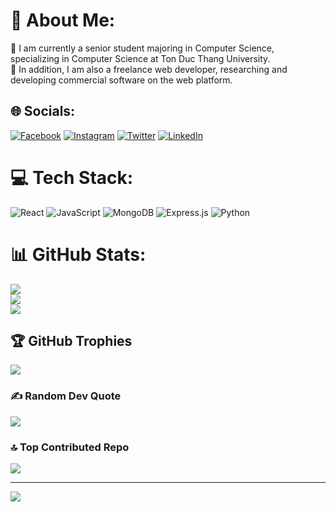 # 💫 About Me:
🌱 I am currently a senior student majoring in Computer Science, specializing in Computer Science at Ton Duc Thang University.<br>🔭 In addition, I am also a freelance web developer, researching and developing commercial software on the web platform.


## 🌐 Socials:
[![Facebook](https://img.shields.io/badge/Facebook-%231877F2.svg?logo=Facebook&logoColor=white)](https://facebook.com/trankhaihoang.vn) [![Instagram](https://img.shields.io/badge/Instagram-%23E4405F.svg?logo=Instagram&logoColor=white)](https://instagram.com/trankhaihoang.vn) [![Twitter](https://img.shields.io/badge/Twitter-%231DA1F2.svg?logo=Twitter&logoColor=white)](https://twitter.com/@Tran_KhaiHoang) [![LinkedIn](https://img.shields.io/badge/LinkedIn-%230077B5.svg?logo=linkedin&logoColor=white)](https://linkedin.com/in/trankhaihoang) 

# 💻 Tech Stack:
![React](https://img.shields.io/badge/react-%2320232a.svg?style=for-the-badge&logo=react&logoColor=%2361DAFB) ![JavaScript](https://img.shields.io/badge/javascript-%23323330.svg?style=for-the-badge&logo=javascript&logoColor=%23F7DF1E) ![MongoDB](https://img.shields.io/badge/MongoDB-%234ea94b.svg?style=for-the-badge&logo=mongodb&logoColor=white) ![Express.js](https://img.shields.io/badge/express.js-%23404d59.svg?style=for-the-badge&logo=express&logoColor=%2361DAFB) ![Python](https://img.shields.io/badge/python-3670A0?style=for-the-badge&logo=python&logoColor=ffdd54)
# 📊 GitHub Stats:
![](https://github-readme-stats.vercel.app/api?username=it-trankhaihoang&theme=react&hide_border=false&include_all_commits=true&count_private=true)<br/>
![](https://github-readme-streak-stats.herokuapp.com/?user=it-trankhaihoang&theme=react&hide_border=false)<br/>
![](https://github-readme-stats.vercel.app/api/top-langs/?username=it-trankhaihoang&theme=react&hide_border=false&include_all_commits=true&count_private=true&layout=compact)

## 🏆 GitHub Trophies
![](https://github-profile-trophy.vercel.app/?username=it-trankhaihoang&theme=discord&no-frame=false&no-bg=true&margin-w=4)

### ✍️ Random Dev Quote
![](https://quotes-github-readme.vercel.app/api?type=horizontal&theme=tokyonight)

### 🔝 Top Contributed Repo
![](https://github-contributor-stats.vercel.app/api?username=it-trankhaihoang&limit=5&theme=tokyonight&combine_all_yearly_contributions=true)

---
[![](https://visitcount.itsvg.in/api?id=it-trankhaihoang&icon=6&color=0)](https://visitcount.itsvg.in)

<!-- Proudly created with GPRM ( https://gprm.itsvg.in ) -->
